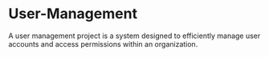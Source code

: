 # User-Management
A user management project is a system designed to efficiently manage user accounts and access permissions within an organization.
